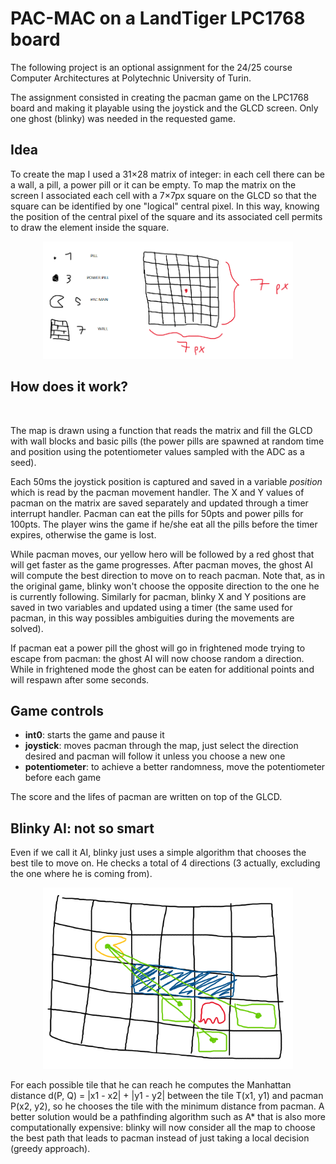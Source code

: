 # PAC-MAC on a LandTiger LPC1768 board
The following project is an optional assignment for the 24/25 course Computer Architectures
at Polytechnic University of Turin.

The assignment consisted in creating the pacman game on the LPC1768 board and making it playable using
the joystick and the GLCD screen. Only one ghost (blinky) was needed in the requested game.

## Idea
To create the map I used a 31×28 matrix of integer: in each cell there can be a wall, a pill, a power pill or it can be empty.
To map the matrix on the screen I associated each cell with a 7×7px square on the GLCD so that the square can be identified by one "logical" central pixel. In this way, knowing the position of the central pixel of the square and its associated cell permits to draw the element inside the square.

<p align="center">
    <img src="images/img_1.png" alt="" width="400">
</p>

## How does it work?

<p align="center">
    <img src="images/gameplay.gif" alt="" width="400">
</p>

The map is drawn using a function that reads the matrix and fill the GLCD with wall blocks and basic pills (the power pills are spawned at random time and position using the potentiometer values sampled with the ADC as a seed).

Each 50ms the joystick position is captured and saved in a variable *position* which is read by the pacman movement handler. The X and Y values of pacman on the matrix are saved separately and updated through a timer interrupt handler.
Pacman can eat the pills for 50pts and power pills for 100pts. The player wins the game if he/she eat all the pills before the timer expires, otherwise the game is lost.

While pacman moves, our yellow hero will be followed by a red ghost that will get faster as the game progresses. After pacman moves, the ghost AI will compute the best direction to move on to reach pacman. Note that, as in the original game, blinky won't choose the opposite direction to the one he is currently following. Similarly for pacman, blinky X and Y positions are saved
in two variables and updated using a timer (the same used for pacman, in this way possibles ambiguities during the movements are solved).

If pacman eat a power pill the ghost will go in frightened mode trying to escape from pacman: the ghost AI will now choose random a direction. While in frightened mode the ghost can be eaten for additional points and will respawn after some seconds.

## Game controls
- **int0**: starts the game and pause it
- **joystick**: moves pacman through the map, just select the direction desired and pacman will follow it unless you choose a new one
- **potentiometer**: to achieve a better randomness, move the potentiometer before each game

The score and the lifes of pacman are written on top of the GLCD.

## Blinky AI: not so smart
Even if we call it AI, blinky just uses a simple algorithm that chooses the best tile to move on. He checks a total of 4 directions (3 actually, excluding the one where he is coming from).

<p align="center">
    <img src="images/img_3.png" alt="" width="400">
</p>

For each possible tile that he can reach he computes the Manhattan distance d(P, Q) = |x1 - x2| + |y1 - y2| between the tile T(x1, y1) and pacman P(x2, y2), so he chooses the tile with the minimum distance from pacman. A better solution would be a pathfinding algorithm such as A* that is also more computationally expensive: blinky will now consider all the map to choose the best path that leads to pacman instead
of just taking a local decision (greedy approach).
